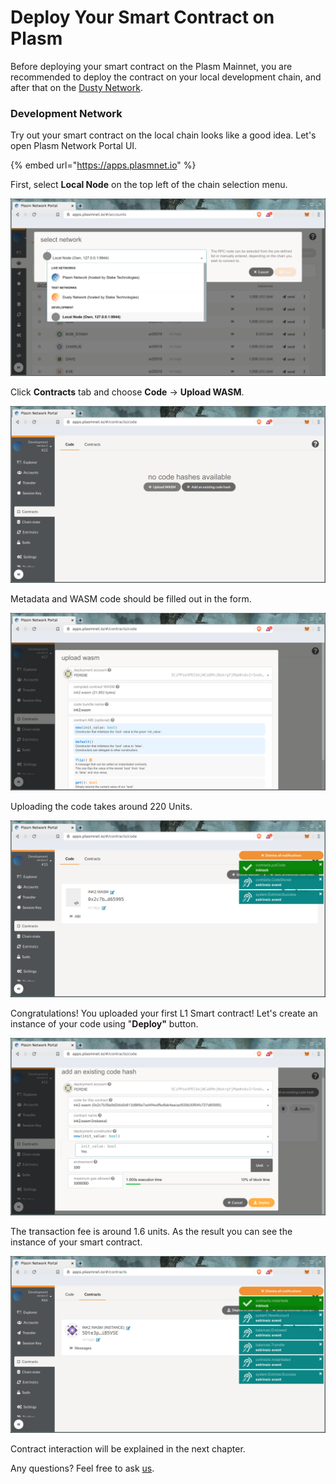# Deploy Your Smart Contract on Plasm

Before deploying your smart contract on the Plasm Mainnet, you are recommended to deploy the contract on your local development chain, and after that on the [Dusty Network](https://medium.com/stake-technologies/the-dusty-plasm-93df289b3a5).

### Development Network

Try out your smart contract on the local chain looks like a good idea. Let's open Plasm Network Portal UI.

{% embed url="https://apps.plasmnet.io" %}

First, select **Local Node** on the top left of the chain selection menu.

![](../../../../.gitbook/assets/select_local.png)

Click **Contracts** tab and choose **Code** -&gt; **Upload WASM**.

![](../../../../.gitbook/assets/upload.png)

Metadata and WASM code should be filled out in the form.

![](../../../../.gitbook/assets/filled_form.png)

Uploading the code takes around 220 Units.

![](../../../../.gitbook/assets/uploaded.png)

Congratulations! You uploaded your first L1 Smart contract! Let's create an instance of your code using "**Deploy"** button.

![Don&apos;t foget to set 100 unit endowment.](../../../../.gitbook/assets/deploy.png)

The transaction fee is around 1.6 units. As the result you can see the instance of your smart contract.

![](../../../../.gitbook/assets/instance_000.png)

Contract interaction will be explained in the next chapter.

Any questions? Feel free to ask [us](https://discord.gg/kH3Njpr).

